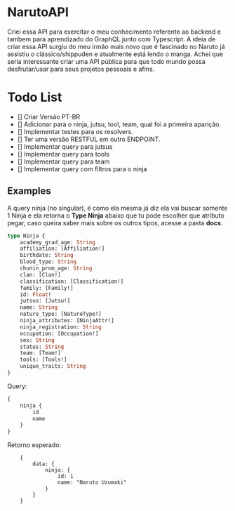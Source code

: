 # NarutoAPI

Criei essa API para exercitar o meu conhecimento referente ao backend e tambem para aprendizado do GraphQL junto com Typescript. A ideia de criar essa API surgiu do meu irmão mais novo que é fascinado no Naruto já assistiu o clássico/shippuden e atualmente está lendo o manga. Achei que seria interessante criar uma API pública para que todo mundo possa desfrutar/usar para seus projetos pessoais e afins.

# Todo List

- [] Criar Versão PT-BR
- [] Adicionar para o ninja, jutsu, tool, team, qual foi a primeira aparição.
- [] Implementar testes para os resolvers.
- [] Ter uma versão RESTFUL em outro ENDPOINT.
- [] Implementar query para jutsus
- [] Implementar query para tools
- [] Implementar query para team
- [] Implementar query com filtros para o ninja

## Examples

A query ninja (no singular), é como ela mesma já diz ela vai buscar somente 1 Ninja e ela retorna o **Type Ninja** abaixo que tu pode escolher que atributo pegar, caso queira saber mais sobre os outros tipos, acesse a pasta **docs**.

```graphql
type Ninja {
	academy_grad_age: String
	affiliation: [Affiliation!]
	birthdate: String
	blood_type: String
	chunin_prom_age: String
	clan: [Clan!]
	classification: [Classification!]
	family: [Family!]
	id: Float!
	jutsus: [Jutsu!]
	name: String
	nature_type: [NatureType!]
	ninja_attributes: [NinjaAttr!]
	ninja_registration: String
	occupation: [Occupation!]
	sex: String
	status: String
	team: [Team!]
	tools: [Tools!]
	unique_traits: String
}
```

Query:

```graphql
{
	ninja {
		id
		name
	}
}
```

Retorno esperado:

```
    {
        data: {
            ninja: {
                id: 1
                name: "Naruto Uzumaki"
            }
        }
    }
```
